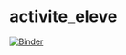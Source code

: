 # activite_eleve

[![Binder](https://mybinder.org/badge_logo.svg)](https://mybinder.org/v2/gh/DavidLapierre/activite_eleve.git/HEAD)
